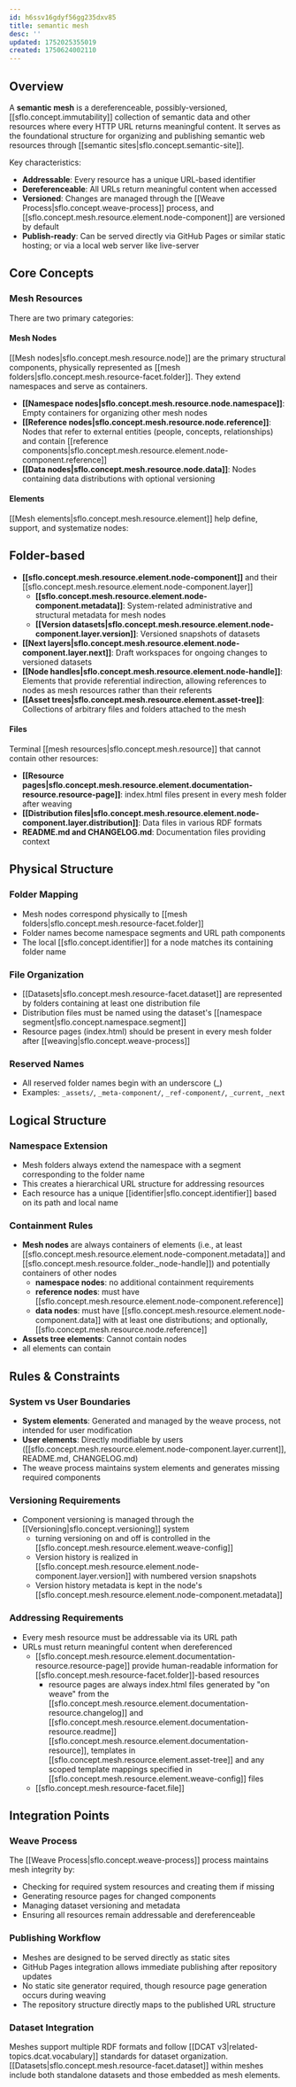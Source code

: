 ```yaml
---
id: h6ssv16gdyf56gg235dxv85
title: semantic mesh
desc: ''
updated: 1752025355019
created: 1750624002110
---
```


## Overview

A **semantic mesh** is a dereferenceable, possibly-versioned, [[sflo.concept.immutability]] collection of semantic data and other resources where every HTTP URL returns meaningful content. It serves as the foundational structure for organizing and publishing semantic web resources through [[semantic sites|sflo.concept.semantic-site]].

Key characteristics:
- **Addressable**: Every resource has a unique URL-based identifier
- **Dereferenceable**: All URLs return meaningful content when accessed
- **Versioned**: Changes are managed through the [[Weave Process|sflo.concept.weave-process]] process, and [[sflo.concept.mesh.resource.element.node-component]] are versioned by default
- **Publish-ready**: Can be served directly via GitHub Pages or similar static hosting; or via a local web server like live-server

## Core Concepts

### Mesh Resources

There are two primary categories:

#### Mesh Nodes

[[Mesh nodes|sflo.concept.mesh.resource.node]] are the primary structural components, physically represented as [[mesh folders|sflo.concept.mesh.resource-facet.folder]]. They extend namespaces and serve as containers.

- **[[Namespace nodes|sflo.concept.mesh.resource.node.namespace]]**: Empty containers for organizing other mesh nodes
- **[[Reference nodes|sflo.concept.mesh.resource.node.reference]]**: Nodes that refer to external entities (people, concepts, relationships) and contain [[reference components|sflo.concept.mesh.resource.element.node-component.reference]]
- **[[Data nodes|sflo.concept.mesh.resource.node.data]]**: Nodes containing data distributions with optional versioning


#### Elements

[[Mesh elements|sflo.concept.mesh.resource.element]] help define, support, and systematize nodes:

## Folder-based

- **[[sflo.concept.mesh.resource.element.node-component]]** and their [[sflo.concept.mesh.resource.element.node-component.layer]]
  - **[[sflo.concept.mesh.resource.element.node-component.metadata]]**: System-related administrative and structural metadata for mesh nodes
  - **[[Version datasets|sflo.concept.mesh.resource.element.node-component.layer.version]]**: Versioned snapshots of datasets
- **[[Next layers|sflo.concept.mesh.resource.element.node-component.layer.next]]**: Draft workspaces for ongoing changes to versioned datasets
- **[[Node handles|sflo.concept.mesh.resource.element.node-handle]]**: Elements that provide referential indirection, allowing references to nodes as mesh resources rather than their referents
- **[[Asset trees|sflo.concept.mesh.resource.element.asset-tree]]**: Collections of arbitrary files and folders attached to the mesh

#### Files

Terminal [[mesh resources|sflo.concept.mesh.resource]] that cannot contain other resources:

- **[[Resource pages|sflo.concept.mesh.resource.element.documentation-resource.resource-page]]**: index.html files present in every mesh folder after weaving
- **[[Distribution files|sflo.concept.mesh.resource.element.node-component.layer.distribution]]**: Data files in various RDF formats
- **README.md and CHANGELOG.md**: Documentation files providing context


## Physical Structure

### Folder Mapping
- Mesh nodes correspond physically to [[mesh folders|sflo.concept.mesh.resource-facet.folder]]
- Folder names become namespace segments and URL path components
- The local [[sflo.concept.identifier]] for a node matches its containing folder name

### File Organization
- [[Datasets|sflo.concept.mesh.resource-facet.dataset]] are represented by folders containing at least one distribution file
- Distribution files must be named using the dataset's [[namespace segment|sflo.concept.namespace.segment]]
- Resource pages (index.html) should be present in every mesh folder after [[weaving|sflo.concept.weave-process]]

### Reserved Names
- All reserved folder names begin with an underscore (_)
- Examples: `_assets/`, `_meta-component/`, `_ref-component/`, `_current`, `_next`

## Logical Structure

### Namespace Extension
- Mesh folders always extend the namespace with a segment corresponding to the folder name
- This creates a hierarchical URL structure for addressing resources
- Each resource has a unique [[identifier|sflo.concept.identifier]] based on its path and local name

### Containment Rules
- **Mesh nodes** are always containers of elements (i.e., at least [[sflo.concept.mesh.resource.element.node-component.metadata]] and [[sflo.concept.mesh.resource.folder._node-handle]]) and potentially containers of other nodes 
  - **namespace nodes**: no additional containment requirements
  - **reference nodes**: must have [[sflo.concept.mesh.resource.element.node-component.reference]]
  - **data nodes**: must have [[sflo.concept.mesh.resource.element.node-component.data]] with at least one distributions; and optionally, [[sflo.concept.mesh.resource.node.reference]]
- **Assets tree elements**: Cannot contain nodes
- all elements can contain 

## Rules & Constraints

### System vs User Boundaries
- **System elements**: Generated and managed by the weave process, not intended for user modification
- **User elements**: Directly modifiable by users ([[sflo.concept.mesh.resource.element.node-component.layer.current]], README.md, CHANGELOG.md)
- The weave process maintains system elements and generates missing required components

### Versioning Requirements
- Component versioning is managed through the [[Versioning|sflo.concept.versioning]] system
  - turning versioning on and off is controlled in the [[sflo.concept.mesh.resource.element.weave-config]]
  - Version history is realized in [[sflo.concept.mesh.resource.element.node-component.layer.version]] with numbered version snapshots
  - Version history metadata is kept in the node's [[sflo.concept.mesh.resource.element.node-component.metadata]]

### Addressing Requirements
- Every mesh resource must be addressable via its URL path
- URLs must return meaningful content when dereferenced
  - [[sflo.concept.mesh.resource.element.documentation-resource.resource-page]] provide human-readable information for [[sflo.concept.mesh.resource-facet.folder]]-based resources
    - resource pages are always index.html files generated by "on weave" from the [[sflo.concept.mesh.resource.element.documentation-resource.changelog]] and [[sflo.concept.mesh.resource.element.documentation-resource.readme]] [[sflo.concept.mesh.resource.element.documentation-resource]], templates in [[sflo.concept.mesh.resource.element.asset-tree]] and any scoped template mappings specified in [[sflo.concept.mesh.resource.element.weave-config]] files 
  - [[sflo.concept.mesh.resource-facet.file]]

## Integration Points

### Weave Process
The [[Weave Process|sflo.concept.weave-process]] process maintains mesh integrity by:
- Checking for required system resources and creating them if missing
- Generating resource pages for changed components
- Managing dataset versioning and metadata
- Ensuring all resources remain addressable and dereferenceable

### Publishing Workflow
- Meshes are designed to be served directly as static sites
- GitHub Pages integration allows immediate publishing after repository updates
- No static site generator required, though resource page generation occurs during weaving
- The repository structure directly maps to the published URL structure

### Dataset Integration
Meshes support multiple RDF formats and follow [[DCAT v3|related-topics.dcat.vocabulary]] standards for dataset organization. [[Datasets|sflo.concept.mesh.resource-facet.dataset]] within meshes include both standalone datasets and those embedded as mesh elements.
